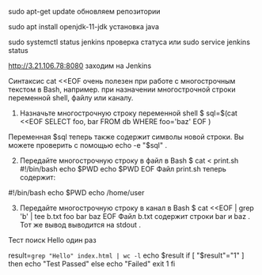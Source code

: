 sudo apt-get update обновляем репозитории


sudo apt install openjdk-11-jdk   установка java

sudo systemctl status jenkins проверка статуса
или
sudo service jenkins  status

 http://3.21.106.78:8080 заходим на Jenkins



Синтаксис cat <<EOF очень полезен при работе с многострочным текстом в Bash, например. при назначении многострочной строки переменной shell, файлу или каналу.
1. Назначьте многострочную строку переменной shell
$ sql=$(cat <<EOF
SELECT foo, bar FROM db
WHERE foo='baz'
EOF
)

Переменная $sql теперь также содержит символы новой строки. Вы можете проверить с помощью echo -e "$sql" .

2. Передайте многострочную строку в файл в Bash
$ cat <<EOF > print.sh
#!/bin/bash
echo \$PWD
echo $PWD
EOF
Файл print.sh теперь содержит:

#!/bin/bash
echo $PWD
echo /home/user

3. Передайте многострочную строку в канал в Bash
$ cat <<EOF | grep 'b' | tee b.txt
foo
bar
baz
EOF
Файл b.txt содержит строки bar и baz . Тот же вывод выводится на stdout .

Тест поиск Hello один раз

result=`grep "Hello" index.html | wc -l`
echo $result
if [ "$result"="1" ]
then
echo "Test Passed"
else
echo "Failed"
exit 1
fi


